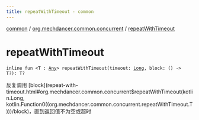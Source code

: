```yaml
---
title: repeatWithTimeout - common
---
```


[common](../index.html) / [org.mechdancer.common.concurrent](index.html) / [repeatWithTimeout](./repeat-with-timeout.html)

# repeatWithTimeout

`inline fun <T : `[`Any`](https://kotlinlang.org/api/latest/jvm/stdlib/kotlin/-any/index.html)`> repeatWithTimeout(timeout: `[`Long`](https://kotlinlang.org/api/latest/jvm/stdlib/kotlin/-long/index.html)`, block: () -> T?): T?`

反复调用 [block](repeat-with-timeout.html#org.mechdancer.common.concurrent$repeatWithTimeout(kotlin.Long, kotlin.Function0((org.mechdancer.common.concurrent.repeatWithTimeout.T)))/block)，直到返回值不为空或超时

